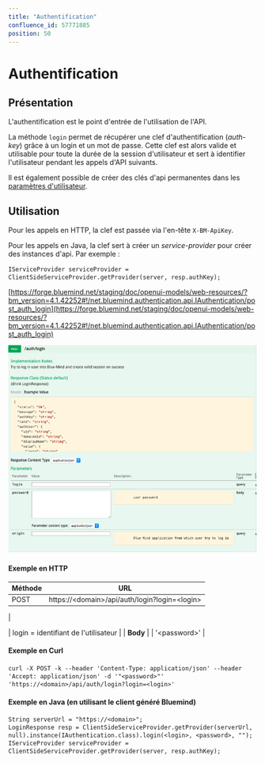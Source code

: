 ```yaml
---
title: "Authentification"
confluence_id: 57771885
position: 50
---
```

# Authentification


## Présentation

L'authentification est le point d'entrée de l'utilisation de l'API.

La méthode `login` permet de récupérer une clef d'authentification (*auth-key*) grâce à un login et un mot de passe. Cette clef est alors valide et utilisable pour toute la durée de la session d'utilisateur et sert à identifier l'utilisateur pendant les appels d'API suivants.

Il est également possible de créer des clés d'api permanentes dans les [paramètres d'utilisateur](/Guide_de_l_utilisateur/Paramètres_utilisateur/).


## Utilisation

Pour les appels en HTTP, la clef est passée via l'en-tête `X-BM-ApiKey`.

Pour les appels en Java, la clef sert à créer un *service-provider* pour créer des instances d'api.
Par exemple :


```
IServiceProvider serviceProvider = ClientSideServiceProvider.getProvider(server, resp.authKey);
```


[https://forge.bluemind.net/staging/doc/openui-models/web-resources/?bm_version=4.1.42252#!/net.bluemind.authentication.api.IAuthentication/post_auth_login](https://forge.bluemind.net/staging/doc/openui-models/web-resources/?bm_version=4.1.42252#!/net.bluemind.authentication.api.IAuthentication/post_auth_login)

![](../../attachments/57771885/57771886.png)

#### Exemple en HTTP

| Méthode | URL |
| --- | --- |
| POST | https://&lt;domain>/api/auth/login?login=&lt;login> |
| 


 | 
login = identifiant de l'utilisateur
 |
| **Body** |
| 
'&lt;password>'
 |

#### Exemple en Curl


```
curl -X POST -k --header 'Content-Type: application/json' --header 'Accept: application/json' -d '"<password>"' 'https://<domain>/api/auth/login?login=<login>'
```


#### Exemple en Java (en utilisant le client généré Bluemind)


```
String serverUrl = "https://<domain>";
LoginResponse resp = ClientSideServiceProvider.getProvider(serverUrl, null).instance(IAuthentication.class).login(<login>, <password>, "");
IServiceProvider serviceProvider = ClientSideServiceProvider.getProvider(server, resp.authKey);

```


